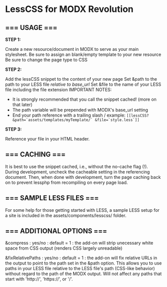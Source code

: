 # LessCSS for MODX Revolution

## === USAGE ===

**STEP 1:**

Create a new resource/document in MODX to serve as your main stylesheet.
Be sure to assign an blank/empty template to your new resource
Be sure to change the page type to CSS

**STEP 2:**

Add the lessCSS snippet to the content of your new page
Set &path to the path to your LESS file *relative to base_url*
Set &file to the name of your LESS file including the file extension
IMPORTANT NOTES:
* It is strongly recommended that you call the snippet cached! (more on that later)
* The path variable will be prepended with MODX's base_url setting
* End your path reference with a trailing slash /
  example: ```[[lessCSS? &path=`assets/templates/myTemplate/` &file=`style.less`]]```

**STEP 3:**

Reference your file in your HTML header.

## === CACHING ===

It is best to use the snippet cached, i.e., without the no-cache flag (!). During development, uncheck the cacheable setting in the referencing document. Then, when done with development, turn the page caching back on to prevent lessphp from recompiling on every page load.

## === SAMPLE LESS FILES ===

For some help for those getting started with LESS, a sample LESS setup for a site is included in the assets/components/lesscss/ folder.

## === ADDITIONAL OPTIONS ===

&compress : yes/no : default = 1 : the add-on will strip unecessary white space from CSS output (renders CSS largely unreadable)

&fixRelativePaths : yes/no : default = 1 : the add-on will fix relative URLs in the output to point to the path set in the &path option. This allows you to use paths in your LESS file relative to the LESS file's path (CSS-like behavior) without regard to the path of the MODX output. Will not affect any paths that start with 'http://', 'https://', or '/'.
